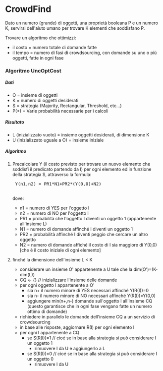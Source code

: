 # CrowdFind
Dato un numero (grande) di oggetti, una proprietà booleana P e un numero K, 
servirsi dell'aiuto umano per trovare K elementi che soddisfano P. 

Trovare un algoritmo che ottimizzi:
* il costo = numero totale di domande fatte
* il tempo = numero di fasi di crowdsourcing, con domande su uno o più oggetti, fatte in ogni fase

### Algoritmo UncOptCost

##### **Dati**
* O = insieme di oggetti
* K = numero di oggetti desiderati 
* S = strategia (Majority, Rectangular, Threshold, etc...)
* P(*) = Varie probabilità necessarie per i calcoli

##### **Risultato**
* L (inizializzato vuoto) = insieme oggetti desiderati, di dimensione K
* U (inizializzato uguale a O) = insieme iniziale

##### **Algoritmo**
1) Precalcolare Y (il costo previsto per trovare un nuovo elemento che 
soddisfi il predicato partendo da I) per ogni elemento ed in funzione della strategia S, attraverso la formula:
    <pre>
    Y(n1,n2) = PR1*N1+PR2*(Y(0,0)+N2)
    </pre>
    
    dove: 
    
    - n1 = numero di YES per l'oggetto I
    - n2 = numero di NO per l'oggetto I
    - PR1 = probabilità che l'oggetto I diventi un oggetto 1 (appartenente all'insieme L)
    - N1 = numero di domande affinché I diventi un oggetto 1
    - PR2 = probabilità affinché I diventi peggio che cercare un altro oggetto
    - N2 = numero di domande affiché il costo di I sia maggiore di Y(0,0) [che è il costo iniziale
    di ogni elemento]

2) finché la dimensione dell'insieme L < K
    * considerare un insieme O' appartenente a U tale che la dim(O')=(K-dim(L))
    * CQ <- {} // inizializzare l'insieme delle domande
    * per ogni oggetto I appartenente a O'
        * sia n+ il numero minore di YES necessari affinché Y(R(I))=0
        * sia n- il numero minore di NO necessari affinché Y(R(I))=Y(0,0)
        * aggiungere min(n+,n-) domande sull'oggetto I all'insieme CQ
        (questo garantisce che in ogni fase vengano fatte un numero ottimo di domande)
    * richiedere in parallelo le domande dell'insieme CQ a un servizio di crowdsourcing
    * in base alle risposte, aggiornare R(I) per ogni elemento I
    * per ogni I appartenente a CQ 
        * se S(R(I))=1 // cioé se in base alla strategia si può considerare I un oggetto 1
            * rimuovere I da U e aggiungerlo a L
        * se S(R(I))=0 // cioé se in base alla strategia si può considerare I un oggetto 0
            * rimuovere I da U